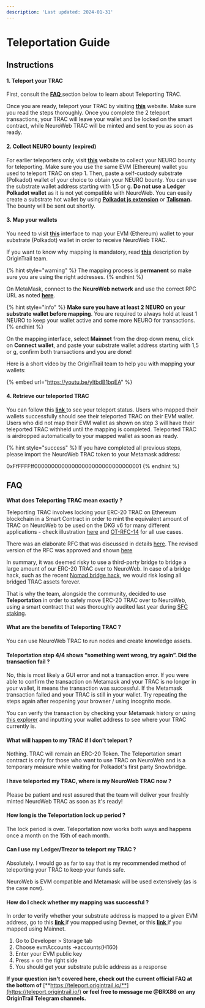 ```yaml
---
description: 'Last updated: 2024-01-31'
---
```


# Teleportation Guide

## Instructions

#### **1. Teleport your TRAC**&#x20;

First, consult the [**FAQ** ](trac-teleportation-faq.md#faq)section below to learn about Teleporting TRAC.&#x20;

Once you are ready, teleport your TRAC by visiting [**this**](https://teleport.origintrail.io/) website. Make sure you read the steps thoroughly. Once you complete the 2 teleport transactions, your TRAC will leave your wallet and be locked on the smart contract, while NeuroWeb TRAC will be minted and sent to you as soon as ready.&#x20;

#### **2. Collect NEURO bounty (expired)**

For earlier teleporters only, visit [**this**](https://teleport.origintrail.io/teleport-reward-claim) website to collect your NEURO bounty for teleporting. Make sure you use the same EVM (Ethereum) wallet you used to teleport TRAC on step 1. Then, paste a self-custody substrate (Polkadot) wallet of your choice to obtain your NEURO bounty. You can use the substrate wallet address starting with 1,5 or g. **Do not use a Ledger Polkadot wallet** as it is not yet compatible with NeuroWeb. You can easily create a substrate hot wallet by using [**Polkadot js extension**](https://polkadot.js.org/extension/) or [**Talisman**](https://talisman.xyz/)**.** The bounty will be sent out shortly.

#### 3. Map your wallets&#x20;

You need to visit [**this**](https://parachain.origintrail.io/parachain-account-mapping) interface to map your EVM (Ethereum) wallet to your substrate (Polkadot) wallet in order to receive NeuroWeb TRAC.

If you want to know why mapping is mandatory, read [**this**](https://docs.origintrail.io/blockchain-layer-1/origintrail-parachain/origintrail-parachain-evm) description by OriginTrail team.&#x20;

{% hint style="warning" %}
The mapping process is **permanent** so make sure you are using the right addresses.
{% endhint %}

On MetaMask, connect to the **NeuroWeb network** and use the correct RPC URL as noted [**here**](https://deepdive.origintrail.club/guides/v6-mainnet-node-instructions#step-2-add-the-origintrail-mainnet-network-onto-metamask).&#x20;

{% hint style="info" %}
**Make sure you have at least 2 NEURO on your substrate wallet before mapping**. You are required to always hold at least 1 NEURO to keep your wallet active and some more NEURO for transactions.&#x20;
{% endhint %}

On the mapping interface, select **Mainnet** from the drop down menu, click on **Connect wallet**, and paste your substrate wallet address starting with 1,5 or g, confirm both transactions and you are done!

Here is a short video by the OriginTrail team to help you with mapping your wallets:

{% embed url="https://youtu.be/yltbdB1bpEA" %}

#### 4. Retrieve our teleported TRAC

You can follow this [**link** ](https://teleport.origintrail.io/trac-distribution)to see your teleport status. Users who mapped their wallets successfully should see their teleported TRAC on their EVM wallet. Users who did not map their EVM wallet as shown on step 3 will have their teleported TRAC withheld until the mapping is completed. Teleported TRAC is airdropped automatically to your mapped wallet as soon as ready.

{% hint style="success" %}
If you have completed all previous steps, please import the NeuroWeb TRAC token to your Metamask address:

0xFfFFFFff00000000000000000000000000000001
{% endhint %}

## FAQ

**What does Teleporting TRAC mean exactly ?**

Teleporting TRAC involves locking your ERC-20 TRAC on Ethereum blockchain in a Smart Contract in order to mint the equivalent amount of TRAC on NeuroWeb to be used on the DKG v6 for many different applications - check illustration [here](https://teleport.origintrail.io/) and [OT-RFC-14](https://medium.com/origintrail/ot-rfc-14-dkg-v6-trac-tokenomics-886ff2b6b8cb?source=rss-fecf7416927e------2) for all use cases.

There was an elaborate RFC that was discussed in details [here](https://github.com/OriginTrail/OT-RFC-repository/issues/16). The revised version of the RFC was approved and shown [here](https://medium.com/origintrail/ot-rfc-12-v2-teleporting-trac-to-the-origintrail-parachain-on-polkadot-de535a9d2693)

In summary, it was deemed risky to use a third-party bridge to bridge a large amount of our ERC-20 TRAC over to NeuroWeb. In case of a bridge hack, such as the recent [Nomad bridge hack](https://mobile.twitter.com/i/events/1554556780239355905), we would risk losing all bridged TRAC assets forever.

That is why the team, alongside the community, decided to use **Teleportation** in order to safely move ERC-20 TRAC over to NeuroWeb, using a smart contract that was thoroughly audited last year during [SFC staking](https://t.co/NYLru2Aqor).

#### **What are the benefits of Teleporting TRAC ?**

You can use NeuroWeb TRAC to run nodes and create knowledge assets.

#### **Teleportation step 4/4 shows “something went wrong, try again”. Did the transaction fail ?**

No, this is most likely a GUI error and not a transaction error. If you were able to confirm the transaction on Metamask and your TRAC is no longer in your wallet, it means the transaction was successful. If the Metamask transaction failed and your TRAC is still in your wallet. Try repeating the steps again after reopening your browser / using incognito mode.

You can verify the transaction by checking your Metamask history or using [this explorer](https://etherscan.io/) and inputting your wallet address to see where your TRAC currently is.

#### **What will happen to my TRAC if I don't teleport ?**

Nothing. TRAC will remain an ERC-20 Token. The Teleportation smart contract is only for those who want to use TRAC on NeuroWeb and is a temporary measure while waiting for Polkadot's first party Snowbridge.

#### **I have teleported my TRAC, where is my NeuroWeb TRAC now ?**

Please be patient and rest assured that the team will deliver your freshly minted NeuroWeb TRAC as soon as it's ready!

#### **How long is the Teleportation lock up period ?**

The lock period is over. Teleportation now works both ways and happens once a month on the 15th of each month.&#x20;

#### **Can I use my Ledger/Trezor to teleport my TRAC ?**

Absolutely. I would go as far to say that is my recommended method of teleporting your TRAC to keep your funds safe.

NeuroWeb is EVM compatible and Metamask will be used extensively (as is the case now).

#### How do I check whether my mapping was successful ?&#x20;

In order to verify whether your substrate address is mapped to a given EVM address, go to this [**link** ](https://polkadot.js.org/apps/?rpc=wss%3A%2F%2Flofar.origin-trail.network#/chainstate)if you mapped using Devnet, or this [**link** ](https://polkadot.js.org/apps/?rpc=wss%3A%2F%2Fparachain-rpc.origin-trail.network#/chainstate)if you mapped using Mainnet.&#x20;

1. Go to Developer > Storage tab
2. Choose evmAccounts ->accounts(H160) &#x20;
3. Enter your EVM public key
4. Press + on the right side
5. You should get your substrate public address as a response



**If your question isn't covered here, check out the current official FAQ at the bottom of** [**https://teleport.origintrail.io/**](https://teleport.origintrail.io/) **or feel free to message me @BRX86 on any OriginTrail Telegram channels.**

